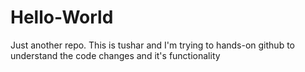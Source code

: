 # Hello-World
Just another repo.
This is tushar and I'm trying to hands-on github to understand the code changes and it's functionality
